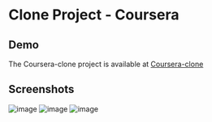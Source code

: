 # Clone Project - Coursera

## Demo

The Coursera-clone project is available at [Coursera-clone](https://trebektas.github.io/HYF-Module-HTMLCSSGIT/week2/coursera-clone/coursera-clone/)

## Screenshots

![image](https://user-images.githubusercontent.com/111200262/232805848-2172d9e9-bba5-4ccb-8fe1-ff369eeb50ec.png)
![image](https://user-images.githubusercontent.com/111200262/232808705-69d1edb8-6a00-4d8e-8b72-556c6c5dcf67.png)
![image](https://user-images.githubusercontent.com/111200262/232807820-55318958-dbd7-4023-b745-dc9e36eb63ca.png)


